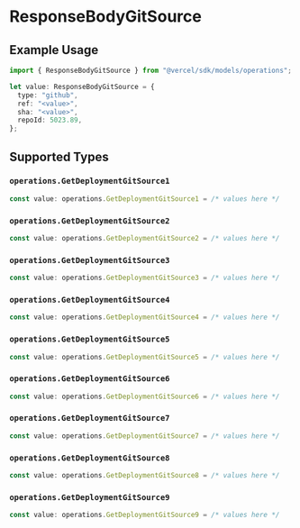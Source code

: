 # ResponseBodyGitSource

## Example Usage

```typescript
import { ResponseBodyGitSource } from "@vercel/sdk/models/operations";

let value: ResponseBodyGitSource = {
  type: "github",
  ref: "<value>",
  sha: "<value>",
  repoId: 5023.89,
};
```

## Supported Types

### `operations.GetDeploymentGitSource1`

```typescript
const value: operations.GetDeploymentGitSource1 = /* values here */
```

### `operations.GetDeploymentGitSource2`

```typescript
const value: operations.GetDeploymentGitSource2 = /* values here */
```

### `operations.GetDeploymentGitSource3`

```typescript
const value: operations.GetDeploymentGitSource3 = /* values here */
```

### `operations.GetDeploymentGitSource4`

```typescript
const value: operations.GetDeploymentGitSource4 = /* values here */
```

### `operations.GetDeploymentGitSource5`

```typescript
const value: operations.GetDeploymentGitSource5 = /* values here */
```

### `operations.GetDeploymentGitSource6`

```typescript
const value: operations.GetDeploymentGitSource6 = /* values here */
```

### `operations.GetDeploymentGitSource7`

```typescript
const value: operations.GetDeploymentGitSource7 = /* values here */
```

### `operations.GetDeploymentGitSource8`

```typescript
const value: operations.GetDeploymentGitSource8 = /* values here */
```

### `operations.GetDeploymentGitSource9`

```typescript
const value: operations.GetDeploymentGitSource9 = /* values here */
```

